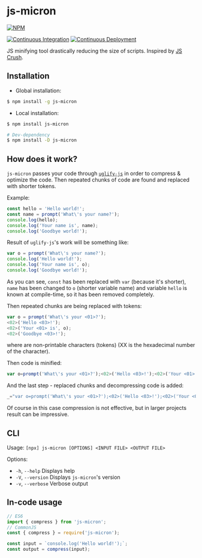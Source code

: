 # js-micron

[![NPM](https://nodei.co/npm/js-micron.png?compact=true)](https://npmjs.com/package/js-micron)

[![Continuous Integration](https://github.com/dotandl/js-micron/actions/workflows/CI.yml/badge.svg)](https://github.com/dotandl/js-micron/actions/workflows/CI.yml)
[![Continuous Deployment](https://github.com/dotandl/js-micron/actions/workflows/CD.yml/badge.svg)](https://github.com/dotandl/js-micron/actions/workflows/CD.yml)

JS minifying tool drastically reducing the size of scripts.
Inspired by [JS Crush](http://www.iteral.com/jscrush/).

## Installation

- Global installation:

```sh
$ npm install -g js-micron
```

- Local installation:

```sh
$ npm install js-micron

# Dev-dependency
$ npm install -D js-micron
```

## How does it work?

`js-micron` passes your code through [`uglify-js`](https://www.npmjs.com/package/uglify-js)
in order to compress & optimize the code. Then repeated chunks of code are found
and replaced with shorter tokens.

Example:

```js
const hello = 'Hello world!';
const name = prompt('What\'s your name?');
console.log(hello);
console.log('Your name is', name);
console.log('Goodbye world!');
```

Result of `uglify-js`'s work will be something like:

```js
var o = prompt('What\'s your name?');
console.log('Hello world!');
console.log('Your name is', o);
console.log('Goodbye world!');
```

As you can see, `const` has been replaced with `var` (because it's shorter),
`name` has been changed to `o` (shorter variable name) and variable `hello` is
known at compile-time, so it has been removed completely.

Then repeated chunks are being replaced with tokens:

```js
var o = prompt('What\'s your <01>?');
<02>('Hello <03>!');
<02>('Your <01> is', o);
<02>('Goodbye <03>!');
```

where <XX> are non-printable characters (tokens) (XX is the hexadecimal number
of the character).

Then code is minified:

```js
var o=prompt('What\'s your <01>?');<02>('Hello <03>!');<02>('Your <01> is',o);<02>('Goodbye <03>!');
```

And the last step - replaced chunks and decompressing code is added:

```js
_="var o=prompt('What\'s your <01>?');<02>('Hello <03>!');<02>('Your <01> is',o);<02>('Goodbye <03>!')<01>name<02>console.log<03>name";for($ of "<03><02><01>")with(_.split($))_=join(pop());eval(_)
```

Of course in this case compression is not effective, but in larger projects
result can be impressive.

## CLI

Usage: `[npx] js-micron [OPTIONS] <INPUT FILE> <OUTPUT FILE>`

Options:

- `-h`, `--help` Displays help
- `-V`, `--version` Displays `js-micron`'s version
- `-v`, `--verbose` Verbose output

## In-code usage

```js
// ES6
import { compress } from 'js-micron';
// CommonJS
const { compress } = require('js-micron');

const input = `console.log('Hello world!');`;
const output = compress(input);
```
